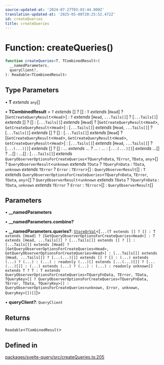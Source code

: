```yaml
---
source-updated-at: '2024-07-27T03:03:44.000Z'
translation-updated-at: '2025-05-08T20:25:52.472Z'
id: createQueries
title: createQueries
---
```


# Function: createQueries()

```ts
function createQueries<T, TCombinedResult>(
  __namedParameters,
  queryClient?,
): Readable<TCombinedResult>
```

## Type Parameters

• **T** _extends_ `any`[]

• **TCombinedResult** = `T` _extends_ [] ? [] : `T` _extends_ [`Head`] ? [`GetCreateQueryResult`\<`Head`\>] : `T` _extends_ [`Head`, `...Tails[]`] ? [`...Tails[]`] _extends_ [] ? [] : [`...Tails[]`] _extends_ [`Head`] ? [`GetCreateQueryResult`\<`Head`\>, `GetCreateQueryResult`\<`Head`\>] : [`...Tails[]`] _extends_ [`Head`, `...Tails[]`] ? [`...Tails[]`] _extends_ [] ? [] : [`...Tails[]`] _extends_ [`Head`] ? [`GetCreateQueryResult`\<`Head`\>, `GetCreateQueryResult`\<`Head`\>, `GetCreateQueryResult`\<`Head`\>] : [`...Tails[]`] _extends_ [`Head`, `...Tails[]`] ? [`...(...)[]`] _extends_ [] ? [] : ... _extends_ ... ? ... : ... : [`...(...)[]`] _extends_ ...[] ? ...[] : ...[] : [`...Tails[]`] _extends_ `QueryObserverOptionsForCreateQueries`\<`TQueryFnData`, `TError`, `TData`, `any`\>[] ? `QueryObserverResult`\<`unknown` _extends_ `TData` ? `TQueryFnData` : `TData`, `unknown` _extends_ `TError` ? `Error` : `TError`\>[] : `QueryObserverResult`[] : `T` _extends_ `QueryObserverOptionsForCreateQueries`\<`TQueryFnData`, `TError`, `TData`, `any`\>[] ? `QueryObserverResult`\<`unknown` _extends_ `TData` ? `TQueryFnData` : `TData`, `unknown` _extends_ `TError` ? `Error` : `TError`\>[] : `QueryObserverResult`[]

## Parameters

• **\_\_namedParameters**

• **\_\_namedParameters.combine?**

• **\_\_namedParameters.queries?**: [`StoreOrVal`](../type-aliases/storeorval.md)\<[`...(T extends [] ? [] : T extends [Head] ? [GetQueryObserverOptionsForCreateQueries<Head>] : T extends [Head, ...Tails[]] ? [...Tails[]] extends [] ? [] : [...Tails[]] extends [Head] ? [GetQueryObserverOptionsForCreateQueries<Head>, GetQueryObserverOptionsForCreateQueries<Head>] : [...Tails[]] extends [Head, ...Tails[]] ? [...(...)[]] extends [] ? [] : (...) extends (...) ? (...) : (...) : readonly (...)[] extends [...(...)[]] ? [...(...)[]] : (...) extends (...) ? (...) : (...) : readonly unknown[] extends T ? T : T extends QueryObserverOptionsForCreateQueries<TQueryFnData, TError, TData, TQueryKey>[] ? QueryObserverOptionsForCreateQueries<TQueryFnData, TError, TData, TQueryKey>[] : QueryObserverOptionsForCreateQueries<unknown, Error, unknown, QueryKey>[])[]`]\>

• **queryClient?**: `QueryClient`

## Returns

`Readable`\<`TCombinedResult`\>

## Defined in

[packages/svelte-query/src/createQueries.ts:205](https://github.com/TanStack/query/blob/dac5da5416b82b0be38a8fb34dde1fc6670f0a59/packages/svelte-query/src/createQueries.ts#L205)
